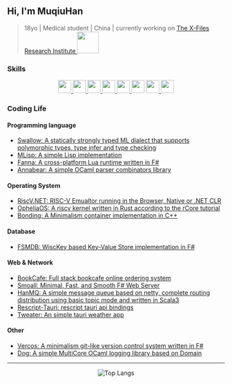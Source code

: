 ## Hi, I'm MuqiuHan
> 18yo | Medical student | China | currently working on <a href="https://github.com/X-FRI"> The X-Files Research Institute <img src="https://avatars.githubusercontent.com/u/119553376?s=200&v=4" height="50px"> </a>

### Skills

<div align="center">

<a href="https://ocaml.org/"> <img src="https://raw.githubusercontent.com/ocaml/ocaml-logo/master/Colour/PNG/colour-icon.png" height="30px"> </a>
<a href="https://cppreference.com/"> <img src="https://raw.githubusercontent.com/isocpp/logos/master/cpp_logo.png" height="30px"> </a>
<a href="https://fsharp.org/"> <img src="https://fsharp.org/img/logo/fsharp256.png" height="30px"> </a>
<a href="https://scala-lang.org/"> <img src="https://www.scala-lang.org/resources/img/scala-spiral.png" height="30px"> </a>
<a href="https://rust-lang.org/"> <img src="https://raw.githubusercontent.com/lecepin/rust-logo/main/images/1659961579952.png" height="30px"> </a>
<a href="https://www.python.org/"> <img src="https://s3.dualstack.us-east-2.amazonaws.com/pythondotorg-assets/media/community/logos/python-logo-only.png" height="30px"></a>
<a href="https://rescript-lang.org/"> <img src="https://rescript-lang.org/static/nav-logo@2x.png" height="30px"> </a>
<a href="https://racket-lang.org/"> <img src="https://racket-lang.org/img/racket-logo.svg" height="30px"> </a>

</div>
  
### Coding Life

#### Programming language
- [Swallow: A statically strongly typed ML dialect that supports polymorphic types, type infer and type checking](https://github.com/X-FRI/Swallow)
- [MLisp: A simple Lisp implementation](https://github.com/muqiuhan/MLisp)
- [Fanna: A cross-platform Lua runtime written in F#](https://github.com/muqiuhan/Fanna)
- [Annabear: A simple OCaml parser combinators library](https://github.com/muqiuhan/annabear)

#### Operating System
- [RiscV.NET: RISC-V Emualtor running in the Browser, Native or .NET CLR](https://github.com/muqiuhan/riscv.net)
- [OpheliaOS: A riscv kernel written in Rust according to the rCore tutorial](https://github.com/muqiuhan/OpheliaOS)
- [Bonding: A Minimalism container implementation in C++](https://github.com/muqiuhan/bonding)

#### Database
- [FSMDB: WiscKey based Key-Value Store implementation in F#](https://github.com/muqiuhan/Fsmdb)

#### Web & Network
- [BookCafe: Full stack bookcafe online ordering system](https://github.com/muqiuhan/bookcafe)
- [Smoall: Minimal, Fast, and Smooth F# Web Server](https://github.com/muqiuhan/Smoall)
- [HanMQ: A simple message queue based on netty, complete routing distribution using basic topic mode and written in Scala3](https://github.com/muqiuhan/HanMQ)
- [Rescript-Tauri: rescript tauri api bindings](https://github.com/muqiuhan/rescript-tauri)
- [Tweater: An simple tauri weather app](https://github.com/muqiuhan/tweater)

#### Other
- [Vercos: A minimalism git-like version control system written in F#](https://github.com/muqiuhan/Vercos)
- [Dog: A simple MultiCore OCaml logging library based on Domain](https://github.com/muqiuhan/dog)

---

<div align="center">

![Top Langs](https://github-readme-stats.vercel.app/api/top-langs/?username=muqiuhan&layout=pie&theme=transparent&exclude_repo=qemu-7.1.0-riscv64&langs_count=10&hide=html,css,cmake,stylus,ejs)

</div>
